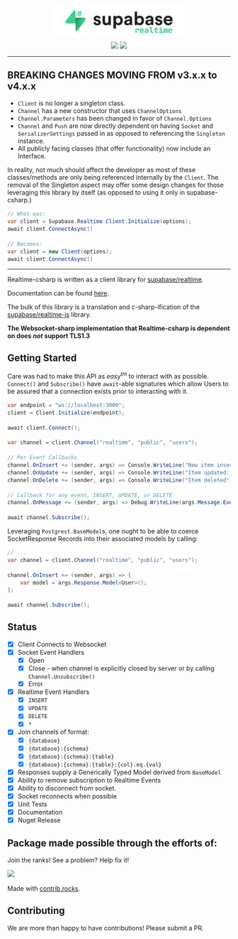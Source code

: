 <p align="center">
<img width="300" src=".github/logo.png"/>
</p>
<p align="center">
  <img src="https://github.com/supabase/realtime-csharp/workflows/Build%20And%20Test/badge.svg"/>
  <a href="https://www.nuget.org/packages/realtime-csharp/">
    <img src="https://img.shields.io/badge/dynamic/json?color=green&label=Nuget%20Release&query=data[0].version&url=https%3A%2F%2Fazuresearch-usnc.nuget.org%2Fquery%3Fq%3Dpackageid%3Arealtime-csharp"/>
  </a>
</p>

---

## BREAKING CHANGES MOVING FROM v3.x.x to v4.x.x

- `Client` is no longer a singleton class.
- `Channel` has a new constructor that uses `ChannelOptions`
- `Channel.Parameters` has been changed in favor of `Channel.Options`
- `Channel` and `Push` are now directly dependent on having `Socket` and `SerializerSettings` passed in as opposed to referencing the `Singleton` instance.
- All publicly facing classes (that offer functionality) now include an Interface.

In reality, not much should affect the developer as most of these classes/methods are only being referenced internally by the `Client`. The removal of the Singleton aspect may offer some design changes for those leveraging this library by itself (as opposed to using it only in supabase-csharp.)

```c#
// What was:
var client = Supabase.Realtime.Client.Initialize(options);
await client.ConnectAsync()

// Becomes:
var client = new Client(options);
await client.ConnectAsync()
```

---

Realtime-csharp is written as a client library for [supabase/realtime](https://github.com/supabase/realtime).

Documentation can be found [here](https://supabase-community.github.io/realtime-csharp/api/Supabase.Realtime.Client.html).

The bulk of this library is a translation and c-sharp-ification of the [supabase/realtime-js](https://github.com/supabase/realtime-js) library.

**The Websocket-sharp implementation that Realtime-csharp is dependent on does _not_ support TLS1.3**

## Getting Started

Care was had to make this API as _easy<sup>tm</sup>_ to interact with as possible. `Connect()` and `Subscribe()` have `await`-able signatures
which allow Users to be assured that a connection exists prior to interacting with it.

```c#
var endpoint = "ws://localhost:3000";
client = Client.Initialize(endpoint);

await client.Connect();

var channel = client.Channel("realtime", "public", "users");

// Per Event Callbacks
channel.OnInsert += (sender, args) => Console.WriteLine("New item inserted: " + args.Response.Payload.Record);
channel.OnUpdate += (sender, args) => Console.WriteLine("Item updated: " + args.Response.Payload.Record);
channel.OnDelete += (sender, args) => Console.WriteLine("Item deleted");

// Callback for any event, INSERT, UPDATE, or DELETE
channel.OnMessage += (sender, args) => Debug.WriteLine(args.Message.Event);

await channel.Subscribe();
```

Leveraging `Postgrest.BaseModel`s, one ought to be able to coerce SocketResponse Records into their associated models by calling:
```c#
// ...
var channel = client.Channel("realtime", "public", "users");

channel.OnInsert += (sender, args) => {
    var model = args.Response.Model<User>();
};

await channel.Subscribe();
```

## Status

- [x] Client Connects to Websocket
- [x] Socket Event Handlers
  - [x] Open
  - [x] Close - when channel is explicitly closed by server or by calling `Channel.Unsubscribe()`
  - [x] Error
- [x] Realtime Event Handlers
  - [x] `INSERT`
  - [x] `UPDATE`
  - [x] `DELETE`
  - [x] `*`
- [x] Join channels of format:
  - [x] `{database}`
  - [x] `{database}:{schema}`
  - [x] `{database}:{schema}:{table}`
  - [x] `{database}:{schema}:{table}:{col}.eq.{val}`
- [x] Responses supply a Generically Typed Model derived from `BaseModel`
- [x] Ability to remove subscription to Realtime Events
- [x] Ability to disconnect from socket.
- [x] Socket reconnects when possible
- [x] Unit Tests
- [x] Documentation
- [x] Nuget Release

## Package made possible through the efforts of:

Join the ranks! See a problem? Help fix it!

<a href="https://github.com/supabase-community/realtime-csharp/graphs/contributors">
  <img src="https://contrib.rocks/image?repo=supabase-community/realtime-csharp" />
</a>

Made with [contrib.rocks](https://contrib.rocks/preview?repo=supabase-community%2Frealtime-csharp).

## Contributing

We are more than happy to have contributions! Please submit a PR.
